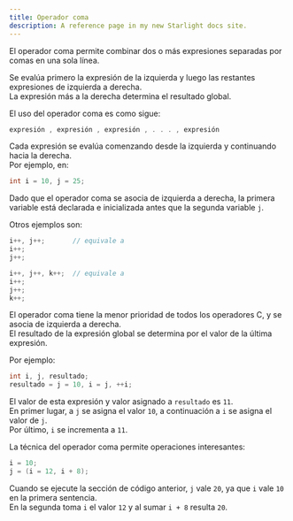 ```yaml
---
title: Operador coma
description: A reference page in my new Starlight docs site.
---
```



El operador coma permite combinar dos o más expresiones separadas por comas en una sola línea.  

Se evalúa primero la expresión de la izquierda y luego las restantes expresiones de izquierda a derecha.  
La expresión más a la derecha determina el resultado global.  

El uso del operador coma es como sigue:  
```c
expresión , expresión , expresión , . . . , expresión
```

Cada expresión se evalúa comenzando desde la izquierda y continuando hacia la derecha.  
Por ejemplo, en:  
```c
int i = 10, j = 25;
```

Dado que el operador coma se asocia de izquierda a derecha, la primera variable está declarada e inicializada antes que la segunda variable `j`.

Otros ejemplos son:
```c
i++, j++;       // equivale a
i++; 
j++;

i++, j++, k++;  // equivale a
i++; 
j++; 
k++;
```

El operador coma tiene la menor prioridad de todos los operadores C, y se asocia de izquierda a derecha.  
El resultado de la expresión global se determina por el valor de la última expresión.  

Por ejemplo:
```c
int i, j, resultado;
resultado = j = 10, i = j, ++i;
```

El valor de esta expresión y valor asignado a `resultado` es `11`.  
En primer lugar, a `j` se asigna el valor `10`, a continuación a `i` se asigna el valor de `j`.  
Por último, `i` se incrementa a `11`.  

La técnica del operador coma permite operaciones interesantes:
```c
i = 10;
j = (i = 12, i + 8);
```

Cuando se ejecute la sección de código anterior, `j` vale `20`, ya que `i` vale `10` en la primera sentencia.  
En la segunda toma `i` el valor `12` y al sumar `i + 8` resulta `20`.
